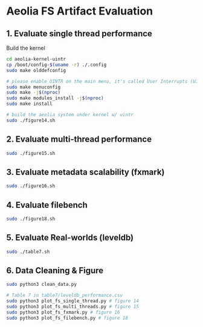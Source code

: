 # Aeolia FS Artifact Evaluation

## 1. Evaluate single thread performance
Build the kernel

```sh
cd aeolia-kernel-uintr
cp /boot/config-$(uname -r) ./.config
sudo make olddefconfig

# please enable UINTR on the main menu, it's called User Interrupts (UINTR)
sudo make menuconfig
sudo make -j$(nproc)
sudo make modules_install -j$(nproc)
sudo make install
```

```sh
# build the aeolia system under kernel w/ uintr
sudo ./figure14.sh

```

## 2. Evaluate multi-thread performance

```sh
sudo ./figure15.sh
```

## 3. Evaluate metadata scalability (fxmark)

```sh
sudo ./figure16.sh

```

## 4. Evaluate filebench

```sh
sudo ./figure18.sh
```

## 5. Evaluate Real-worlds (leveldb)

```sh
sudo ./table7.sh
```

## 6. Data Cleaning & Figure

```sh
sudo python3 clean_data.py

# Table 7 in table7/leveldb_performance.csv
sudo python3 plot_fs_single_thread.py # figure 14
sudo python3 plot_fs_multi_threads.py # figure 15
sudo python3 plot_fs_fxmark.py # figure 16
sudo python3 plot_fs_filebench.py # figure 18
```